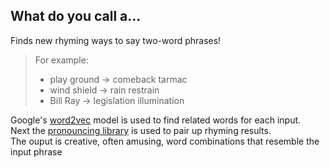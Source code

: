 ## What do you call a...
Finds new rhyming ways to say two-word phrases!
>For example:
>* play ground $\rightarrow$ comeback tarmac
>* wind shield $\rightarrow$ rain restrain
>* Bill Ray $\rightarrow$ legislation illumination

Google's [word2vec](https://drive.google.com/file/d/0B7XkCwpI5KDYNlNUTTlSS21pQmM/edit) model is used to find related words for each input.  
Next the [pronouncing library](https://pypi.org/project/pronouncing/) is used to pair up rhyming results.  
The ouput is creative, often amusing, word combinations that resemble the input phrase

